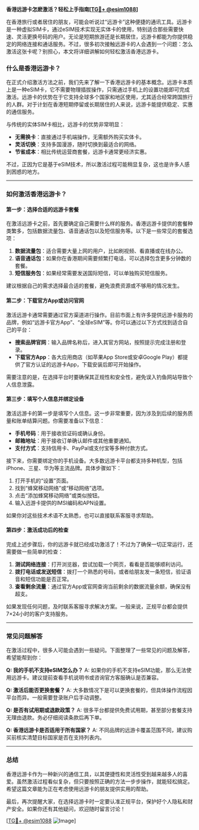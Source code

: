 **香港远游卡怎麽激活？轻松上手指南[[TG💪+ @esim1088](https://t.me/s/esim1088)]**

在香港旅行或者居住的朋友，可能会听说过“远游卡”这种便捷的通讯工具。远游卡是一种虚拟SIM卡，通过eSIM技术实现无实体卡的使用，特别适合那些需要快速、灵活更换号码的用户。无论是短期旅游还是长期居住，远游卡都能为你提供稳定的网络连接和通话服务。不过，很多初次接触远游卡的人会遇到一个问题：怎么激活这张卡呢？别担心，本文将详细讲解如何轻松激活香港远游卡。

### 什么是香港远游卡？

在正式介绍激活方法之前，我们先来了解一下香港远游卡的基本概念。远游卡本质上是一种eSIM卡，它不需要物理插拔操作，只需通过手机上的设置功能即可完成激活。远游卡的优势在于它支持全球多个国家和地区使用，尤其适合经常跨国旅行的人群。对于计划在香港短期停留或长期居住的人来说，远游卡能提供稳定、实惠的通信服务。

与传统的实体SIM卡相比，远游卡的优势非常明显：
- **无需换卡**：直接通过手机端操作，无需额外购买实体卡。
- **灵活切换**：支持多国漫游，随时切换到最适合的网络。
- **节省成本**：相比传统运营商套餐，远游卡通常更经济实惠。

不过，正因为它是基于eSIM技术，所以激活过程可能稍显复杂，这也是许多人感到困惑的地方。

---

### 如何激活香港远游卡？

#### 第一步：选择合适的远游卡套餐

在激活远游卡之前，首先要确定自己需要什么样的服务。香港远游卡提供的套餐种类繁多，包括数据流量包、语音通话包以及短信服务等。以下是一些常见的套餐选项：

1. **数据流量包**：适合需要大量上网的用户，比如刷视频、看直播或在线办公。
2. **语音通话包**：如果你在香港期间需要频繁打电话，可以选择包含更多分钟数的套餐。
3. **短信服务包**：如果经常需要发送国际短信，可以单独购买短信服务。

建议根据自己的需求选择最合适的套餐，避免浪费资源或不够用的情况发生。

#### 第二步：下载官方App或访问官网

激活远游卡通常需要通过官方渠道进行操作。目前市面上有许多提供远游卡服务的品牌，例如“远游卡官方App”、“全球eSIM”等。你可以通过以下方式找到适合自己的平台：

- **搜索品牌官网**：输入品牌名称后，进入其官方网站，按照提示完成注册和登录。
- **下载官方App**：各大应用商店（如苹果App Store或安卓Google Play）都提供了官方认证的远游卡App，下载安装后即可开始操作。

需要注意的是，在选择平台时要确保其正规性和安全性，避免误入钓鱼网站导致个人信息泄露。

#### 第三步：填写个人信息并绑定设备

激活远游卡的第一步是填写个人信息。这一步非常重要，因为涉及到后续的服务质量和账单结算问题。你需要准备以下信息：

- **手机号码**：用于接收验证码或确认身份。
- **邮箱地址**：用于接收订单确认邮件或其他重要通知。
- **支付方式**：支持信用卡、PayPal或支付宝等多种付款方式。

接下来，你需要绑定你的手机设备。大多数远游卡平台都支持多种机型，包括iPhone、三星、华为等主流品牌。具体步骤如下：

1. 打开手机的“设置”页面。
2. 找到“蜂窝移动网络”或“移动网络”选项。
3. 点击“添加蜂窝移动网络”或类似按钮。
4. 输入远游卡提供的IMSI编码和APN设置。

如果你对这些技术术语不太熟悉，也可以直接联系客服寻求帮助。

#### 第四步：激活成功后的检查

完成上述步骤后，你的远游卡就已经成功激活了！不过为了确保一切正常运行，还需要做一些简单的检查：

1. **测试网络连接**：打开浏览器，尝试加载一个网页，看看是否能够顺利访问。
2. **拨打电话或发送短信**：拨打一个熟悉的号码，或者给朋友发一条短信，验证语音和短信功能是否正常。
3. **查看剩余流量**：通过官方App或官网查询当前剩余的数据流量余额，确保没有超支。

如果发现任何问题，及时联系客服寻求解决方案。一般来说，正规平台都会提供7×24小时的客户支持服务。

---

### 常见问题解答

在激活过程中，很多人可能会遇到一些疑问。下面整理了一些常见的问题及解答，希望能帮到你：

**Q: 我的手机不支持eSIM怎么办？**
A: 如果你的手机不支持eSIM功能，那么无法使用远游卡。建议提前查看手机说明书或咨询官方客服确认是否兼容。

**Q: 激活后能否更换套餐？**
A: 大多数情况下是可以更换套餐的，但具体操作流程因平台而异。一般需要登录账户后手动调整。

**Q: 是否有试用期或退款政策？**
A: 很多平台都提供免费试用期，甚至部分套餐支持无理由退款。务必仔细阅读条款后再下单。

**Q: 香港远游卡是否适用于所有国家？**
A: 不同品牌的远游卡覆盖范围不同，建议购买前核实清楚目标国家是否在支持列表内。

---

### 总结

香港远游卡作为一种新兴的通信工具，以其便捷性和灵活性受到越来越多人的喜爱。虽然激活过程看似复杂，但只要按照正确的方法一步步操作，就能轻松搞定。希望这篇文章能为正在考虑使用远游卡的朋友提供实用的帮助。

最后，再次提醒大家，在选择远游卡时一定要认准正规平台，保护好个人隐私和财产安全。如果你还有其他疑问，欢迎随时留言讨论！

[[TG💪+ @esim1088](https://t.me/s/esim1088) ![Image](https://i.postimg.cc/4NQfJmqS/Snipaste-2025-05-13-00-14-12.png)]